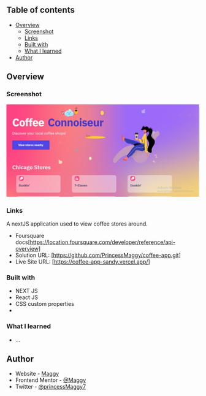 ## Table of contents

- [Overview](#overview)
  - [Screenshot](#screenshot)
  - [Links](#links)
  - [Built with](#built-with)
  - [What I learned](#what-i-learned)
- [Author](#author)

## Overview

### Screenshot

![screenshot](./Screenshot.png)

### Links
A nextJS application used to view coffee stores around.


- Foursquare docs[https://location.foursquare.com/developer/reference/api-overview]
- Solution URL: [https://github.com/PrincessMaggy/coffee-app.git]
- Live Site URL: [https://coffee-app-sandy.vercel.app/]

### Built with

- NEXT JS 
- React JS
- CSS custom properties
- 

### What I learned
- ...

## Author

- Website - [Maggy](https://princessmaggy.github.io/My-Portfolio/)
- Frontend Mentor - [@Maggy](https://www.frontendmentor.io/profile/princessmaggy)
- Twitter - [@princessMaggy7](https://www.twitter.com/princessMaggy7)
